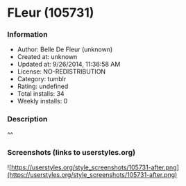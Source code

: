 # FLeur (105731)

### Information
- Author: Belle De Fleur (unknown)
- Created at: unknown
- Updated at: 9/26/2014, 11:36:58 AM
- License: NO-REDISTRIBUTION
- Category: tumblr
- Rating: undefined
- Total installs: 34
- Weekly installs: 0


### Description
^^


### Screenshots (links to userstyles.org)
![https://userstyles.org/style_screenshots/105731-after.png](https://userstyles.org/style_screenshots/105731-after.png)



